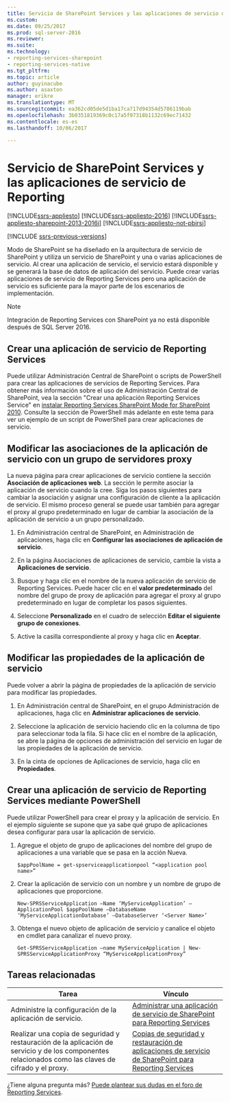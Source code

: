 ```yaml
---
title: Servicio de SharePoint Services y las aplicaciones de servicio de Reporting | Documentos de Microsoft
ms.custom: 
ms.date: 09/25/2017
ms.prod: sql-server-2016
ms.reviewer: 
ms.suite: 
ms.technology:
- reporting-services-sharepoint
- reporting-services-native
ms.tgt_pltfrm: 
ms.topic: article
author: guyinacube
ms.author: asaxton
manager: erikre
ms.translationtype: MT
ms.sourcegitcommit: ea362cd05de5d1ba17ca717d94354d5786119bab
ms.openlocfilehash: 3b0351819369c0c17a5f97318b1132c69ec71432
ms.contentlocale: es-es
ms.lasthandoff: 10/06/2017

---
```

# <a name="reporting-services-sharepoint-service-and-service-applications"></a>Servicio de SharePoint Services y las aplicaciones de servicio de Reporting

[!INCLUDE[ssrs-appliesto](../../includes/ssrs-appliesto.md)] [!INCLUDE[ssrs-appliesto-2016](../../includes/ssrs-appliesto-2016.md)] [!INCLUDE[ssrs-appliesto-sharepoint-2013-2016i](../../includes/ssrs-appliesto-sharepoint-2013-2016.md)] [!INCLUDE[ssrs-appliesto-not-pbirsi](../../includes/ssrs-appliesto-not-pbirs.md)]

[!INCLUDE [ssrs-previous-versions](../../includes/ssrs-previous-versions.md)]

  Modo de SharePoint se ha diseñado en la arquitectura de servicio de SharePoint y utiliza un servicio de SharePoint y una o varias aplicaciones de servicio. Al crear una aplicación de servicio, el servicio estará disponible y se generará la base de datos de aplicación del servicio. Puede crear varias aplicaciones de servicio de Reporting Services pero una aplicación de servicio es suficiente para la mayor parte de los escenarios de implementación.  

> [!NOTE]
> Integración de Reporting Services con SharePoint ya no está disponible después de SQL Server 2016.
  
## <a name="creating-a-reporting-services-service-application"></a>Crear una aplicación de servicio de Reporting Services

 Puede utilizar Administración Central de SharePoint o scripts de PowerShell para crear las aplicaciones de servicios de Reporting Services. Para obtener más información sobre el uso de Administración Central de SharePoint, vea la sección "Crear una aplicación Reporting Services Service" en [instalar Reporting Services SharePoint Mode for SharePoint 2010](http://msdn.microsoft.com/47efa72e-1735-4387-8485-f8994fb08c8c). Consulte la sección de PowerShell más adelante en este tema para ver un ejemplo de un script de PowerShell para crear aplicaciones de servicio.  
  
## <a name="modify-the-associations-of-the-service-application-with-a-proxy-group"></a>Modificar las asociaciones de la aplicación de servicio con un grupo de servidores proxy

 La nueva página para crear aplicaciones de servicio contiene la sección **Asociación de aplicaciones web**. La sección le permite asociar la aplicación de servicio cuando la cree. Siga los pasos siguientes para cambiar la asociación y asignar una configuración de cliente a la aplicación de servicio. El mismo proceso general se puede usar también para agregar el proxy al grupo predeterminado en lugar de cambiar la asociación de la aplicación de servicio a un grupo personalizado.  
  
1.  En Administración central de SharePoint, en Administración de aplicaciones, haga clic en **Configurar las asociaciones de aplicación de servicio**.  
  
2.  En la página Asociaciones de aplicaciones de servicio, cambie la vista a **Aplicaciones de servicio**.  
  
3.  Busque y haga clic en el nombre de la nueva aplicación de servicio de Reporting Services. Puede hacer clic en el **valor predeterminado** del nombre del grupo de proxy de aplicación para agregar el proxy al grupo predeterminado en lugar de completar los pasos siguientes.  
  
4.  Seleccione **Personalizado** en el cuadro de selección **Editar el siguiente grupo de conexiones**.  
  
5.  Active la casilla correspondiente al proxy y haga clic en **Aceptar**.  
  
## <a name="edit-service-application-properties"></a>Modificar las propiedades de la aplicación de servicio

 Puede volver a abrir la página de propiedades de la aplicación de servicio para modificar las propiedades.  
  
1.  En Administración central de SharePoint, en el grupo Administración de aplicaciones, haga clic en **Administrar aplicaciones de servicio**.  
  
2.  Seleccione la aplicación de servicio haciendo clic en la columna de tipo para seleccionar toda la fila. Si hace clic en el nombre de la aplicación, se abre la página de opciones de administración del servicio en lugar de las propiedades de la aplicación de servicio.  
  
3.  En la cinta de opciones de Aplicaciones de servicio, haga clic en **Propiedades**.  
  
## <a name="create-a-reporting-services-service-application-using-powershell"></a>Crear una aplicación de servicio de Reporting Services mediante PowerShell

 Puede utilizar PowerShell para crear el proxy y la aplicación de servicio. En el ejemplo siguiente se supone que ya sabe qué grupo de aplicaciones desea configurar para usar la aplicación de servicio.  
  
1.  Agregue el objeto de grupo de aplicaciones del nombre del grupo de aplicaciones a una variable que se pasa en la acción Nueva.  
  
    ```  
    $appPoolName = get-spserviceapplicationpool “<application pool name>”  
    ```  
  
2.  Crear la aplicación de servicio con un nombre y un nombre de grupo de aplicaciones que proporcione.  
  
    ```  
    New-SPRSServiceApplication –Name ‘MyServiceApplication’ –ApplicationPool $appPoolName –DatabaseName ‘MyServiceApplicationDatabase’ –DatabaseServer ‘<Server Name>’  
    ```  
  
3.  Obtenga el nuevo objeto de aplicación de servicio y canalice el objeto en cmdlet para canalizar el nuevo proxy.  
  
    ```  
    Get-SPRSServiceApplication –name MyServiceApplication | New-SPRSServiceApplicationProxy “MyServiceApplicationProxy”  
    ```  
  
## <a name="related-tasks"></a>Tareas relacionadas
  
|Tarea|Vínculo|  
|----------|----------|  
|Administre la configuración de la aplicación de servicio.|[Administrar una aplicación de servicio de SharePoint para Reporting Services](../../reporting-services/report-server-sharepoint/manage-a-reporting-services-sharepoint-service-application.md)|  
|Realizar una copia de seguridad y restauración de la aplicación de servicio y de los componentes relacionados como las claves de cifrado y el proxy.|[Copias de seguridad y restauración de aplicaciones de servicio de SharePoint para Reporting Services](../../reporting-services/report-server-sharepoint/backup-and-restore-reporting-services-sharepoint-service-applications.md)|  

¿Tiene alguna pregunta más? [Puede plantear sus dudas en el foro de Reporting Services](http://go.microsoft.com/fwlink/?LinkId=620231).
